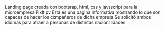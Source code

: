 Landing page creada con bootsrap, html, css y javascript para la microempresa FixIt pv
Esta es una pagina informativa mostrando lo que son capaces de hacer los compañeros de dicha empresa
Se solicitó ambos idiomas para atraer a personas de distintas nacionalidades
